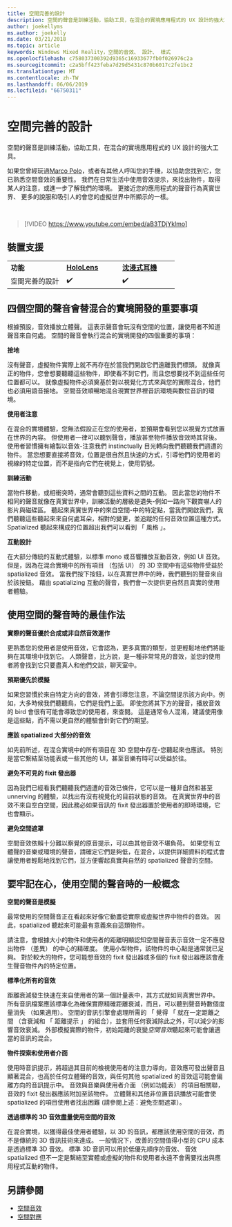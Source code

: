 ```yaml
---
title: 空間完善的設計
description: 空間的聲音是訓練活動，協助工具，在混合的實境應用程式的 UX 設計的強大工具。
author: joekellyms
ms.author: joekelly
ms.date: 03/21/2018
ms.topic: article
keywords: Windows Mixed Reality，空間的音效、 設計、 樣式
ms.openlocfilehash: c758037300392d9365c16933677fb0f026976c2a
ms.sourcegitcommit: c2a5bff423feba7d29d5431c870b6017c2fe1bc2
ms.translationtype: MT
ms.contentlocale: zh-TW
ms.lasthandoff: 06/06/2019
ms.locfileid: "66750311"
---
```

# <a name="spatial-sound-design"></a>空間完善的設計

空間的聲音是訓練活動，協助工具，在混合的實境應用程式的 UX 設計的強大工具。

如果您曾經玩過[Marco Polo](https://en.wikipedia.org/wiki/Marco_Polo_(game))，或者有其他人呼叫您的手機，以協助您找到它，您已熟悉空間音效的重要性。 我們在日常生活中使用音效提示，來找出物件，取得某人的注意，或進一步了解我們的環境。 更接近您的應用程式的聲音行為真實世界、 更多的說服和吸引人的會您的虛擬世界中所顯示的一樣。

<br>

> [!VIDEO https://www.youtube.com/embed/aB3TDjYklmo]

## <a name="device-support"></a>裝置支援

<table>
    <colgroup>
    <col width="33%" />
    <col width="33%" />
    <col width="33%" />
    </colgroup>
    <tr>
        <td><strong>功能</strong></td>
        <td><a href="hololens-hardware-details.md"><strong>HoloLens</strong></a></td>
        <td><a href="immersive-headset-hardware-details.md"><strong>沈浸式耳機</strong></a></td>
    </tr>
     <tr>
        <td>空間完善的設計</td>
        <td>✔️</td>
        <td>✔️</td>
    </tr>
</table>


## <a name="four-key-things-spatial-sound-does-for-mixed-reality-development"></a>四個空間的聲音會替混合的實境開發的重要事項

根據預設，音效播放立體聲。 這表示聲音會玩沒有空間的位置，讓使用者不知道聲音來自何處。 空間的聲音會執行混合的實境開發的四個重要的事項：

**接地**

沒有聲音，虛擬物件實際上就不再存在於當我們開啟它們遠離我們標頭。 就像真正的物件，您會想要聽聽這些物件，即使看不到它們，而且您想要找不到這些任何位置都可以。 就像虛擬物件必須奠基於對以視覺化方式來與您的實際混合，他們也必須用語音接地。 空間音效順暢地混合現實世界裡音訊環境與數位音訊的環境。

**使用者注意**

在混合的實境體驗，您無法假設正在您的使用者，並預期會看到您以視覺方式放置在世界的內容。 但使用者一律可以聽到聲音，播放甚至物件播放音效時其背後。 使用者習慣擁有繪製以音效-注意我們 instinctually 目光轉向我們聽聽我們週遭的物件。 當您想要直接將音效，位置是很自然且快速的方式，引導他們的使用者的視線的特定位置，而不是指向它們在視覺上，使用箭號。

**訓練活動**

當物件移動，或相衝突時，通常會聽到這些資料之間的互動。 因此當您的物件不相同的聲音就像在真實世界中，訓練活動的層級是遺失-例如一路向下觀賞嚇人的影片與磁碟區。 聽起來真實世界中的來自空間-中的特定點，當我們開啟我們，我們聽聽這些聽起來來自何處耳朵，相對的變更，並追蹤的任何音效位置這種方式。 Spatialized 聽起來構成的位置超出我們可以看到 「 風格 」。

**互動設計**

在大部分傳統的互動式體驗，以標準 mono 或音響播放互動音效，例如 UI 音效。 但是，因為在混合實境中的所有項目 （包括 UI） 的 3D 空間中有這些物件受益於 spatialized 音效。 當我們按下按鈕，以在真實世界中的時，我們聽到的聲音來自於該按鈕。 藉由 spatializing 互動的聲音，我們會一次提供更自然且真實的使用者體驗。

## <a name="best-practices-when-using-spatial-sound"></a>使用空間的聲音時的最佳作法

**實際的聲音優於合成或非自然音效運作**

更熟悉您的使用者是使用音效，它會認為，更多真實的類型，並更輕鬆地他們將能夠在其環境中找到它。 人類聲音，比方說，是一種非常常見的音效，並您的使用者將會找到它只要盡真人和他們交談，聊天室中。

**預期優先於模擬**

如果您習慣於來自特定方向的音效，將會引導您注意，不論空間提示該方向中。例如，大多時候我們聽聽鳥，它們是我們上面。 即使您將其下方的聲音，播放音效的 bird 會很有可能會導致您的使用者，來查閱。 這是通常令人混淆，建議使用像是這些點，而不需以更自然的體驗會針對它們的期望。

**應該 spatialized 大部分的音效**

如先前所述，在混合實境中的所有項目在 3D 空間中存在-您聽起來也應該。 特別是當它繫結至功能表或一些其他的 UI，甚至音樂有時可以受益於往。

**避免不可見的 fixit 發出器**

因為我們已經看我們聽聽我們週遭的音效已條件，它可以是一種非自然和甚至 unnerving 的體驗，以找出有沒有視覺化的目前狀態的音效。 在真實世界中的音效不來自空白空間，因此務必如果音訊的 fixit 發出器置於使用者的即時環境，它也會顯示。

**避免空間遮罩**

空間音效依賴十分難以察覺的原音提示，可以由其他音效不堪負荷。 如果您有立體聲的音樂或環境的聲音，請確定它們是夠低，在混合，以提供詳細資料的程式會讓使用者輕鬆地找到它們，並方便響起真實與自然的 spatialized 聲音的空間。

## <a name="general-concepts-to-keep-in-mind-when-using-spatial-sound"></a>要牢記在心，使用空間的聲音時的一般概念

**空間的聲音是模擬**

最常使用的空間聲音正在看起來好像它動畫從實際或虛擬世界中物件的音效。 因此，spatialized 聽起來可能最有意義來自這類物件。

請注意，會根據大小的物件和使用者的距離明顯認知空間聲音表示音效一定不應發出物件 （差異） 的中心的精確度。 使用小型物件，該物件的中心點是通常就已足夠。 對於較大的物件，您可能想音效的 fixit 發出器或多個的 fixit 發出器應該會產生聲音物件內的特定位置。

**標準化所有的音效**

距離衰減發生快速在來自使用者的第一個計量表中，其方式就如同真實世界中。 所有音訊檔案應該標準化為確保實際精確距離衰減，而且，可以聽到聲音時數個度量消失 （如果適用）。 空間的音訊引擎會處理所需的 「 覺得 「 就在一定距離之間 （含衰減和 「 距離提示 」 的組合），並套用任何衰減除此之外，可以減少的影響音效衰減。 外部模擬實際的物件，初始距離的衰變*空間音效*聽起來可能會讓適當的音訊的混合。

**物件探索和使用者介面**

使用時音訊提示，將超過其目前的檢視使用者的注意力導向，音效應可發出聲音且顯著混合，也高於任何立體聲的音效，與任何其他 spatialized 的音效這可能會偏離方向的音訊提示中。 音效與音樂與使用者介面 （例如功能表） 的項目相關聯，音效的 fixit 發出器應該附加至該物件。 立體聲和其他非位置音訊播放可能會使 spatialized 的項目使用者找出困難 (請參閱上述：避免空間遮罩）。

**透過標準的 3D 音效盡量使用空間的音效**

在混合實境，以獲得最佳使用者體驗，以 3D 的音訊，都應該使用空間的音效，而不是傳統的 3D 音訊技術來達成。 一般情況下，改善的空間值得小型的 CPU 成本是透過標準 3D 音效。 標準 3D 音訊可以用於低優先順序的音效、 音效 spatialized 但不一定是繫結至實體或虛擬的物件和使用者永遠不會需要找出與應用程式互動的物件。

## <a name="see-also"></a>另請參閱
* [空間音效](spatial-sound.md)
* [空間對應](spatial-mapping.md)
